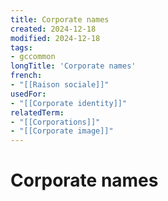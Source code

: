 ```yaml
---
title: Corporate names
created: 2024-12-18
modified: 2024-12-18
tags:
- gccommon
longTitle: 'Corporate names'
french:
- "[[Raison sociale]]"
usedFor:
- "[[Corporate identity]]"
relatedTerm:
- "[[Corporations]]"
- "[[Corporate image]]"
---
```

# Corporate names
